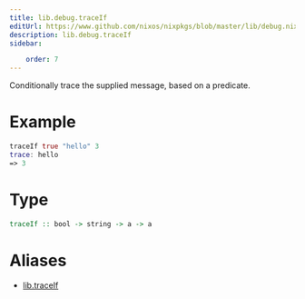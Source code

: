 ```yaml
---
title: lib.debug.traceIf
editUrl: https://www.github.com/nixos/nixpkgs/blob/master/lib/debug.nix#L55C5
description: lib.debug.traceIf
sidebar:

    order: 7
---
```


Conditionally trace the supplied message, based on a predicate.

# Example

```nix
traceIf true "hello" 3
trace: hello
=> 3
```

# Type

```haskell
traceIf :: bool -> string -> a -> a
```


# Aliases

- [lib.traceIf](./reference/lib/lib-traceIf)


